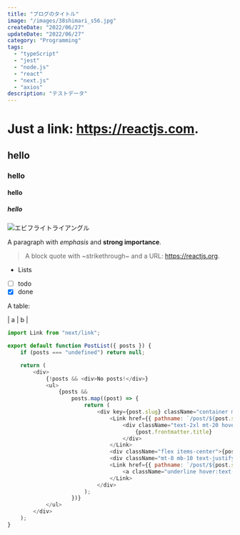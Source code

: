 ```yaml
---
title: "ブログのタイトル"
image: "/images/38shimari_s56.jpg"
createDate: "2022/06/27"
updateDate: "2022/06/27"
category: "Programming"
tags:
  - "typeScript"
  - "jest"
  - "node.js"
  - "react"
  - "next.js"
  - "axios"
description: "テストデータ"
---
```


# Just a link: https://reactjs.com.

## hello

### hello

#### hello

##### hello

![エビフライトライアングル](http://i.imgur.com/Jjwsc.jpg "480_480")

A paragraph with _emphasis_ and **strong importance**.

> A block quote with ~strikethrough~ and a URL: https://reactjs.org.

- Lists
- [ ] todo
- [x] done

A table:

| a | b |

```javascript
import Link from "next/link";

export default function PostList({ posts }) {
	if (posts === "undefined") return null;

	return (
		<div>
			{!posts && <div>No posts!</div>}
			<ul>
				{posts &&
					posts.map((post) => {
						return (
							<div key={post.slug} className="container mx-auto">
								<Link href={{ pathname: `/post/${post.slug}` }}>
									<div className="text-2xl mt-20 hover:underline hover:text-blue-800">
										{post.frontmatter.title}
									</div>
								</Link>
								<div className="flex items-center">{post.frontmatter.author}</div>
								<div className="mt-8 mb-10 text-justify">{post.frontmatter.excerpt}</div>
								<Link href={{ pathname: `/post/${post.slug}` }}>
									<a className="underline hover:text-blue-800">続きを読む →</a>
								</Link>
							</div>
						);
					})}
			</ul>
		</div>
	);
}
```
